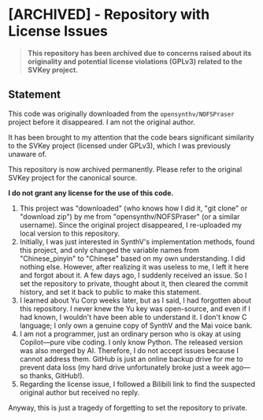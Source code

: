 # **[ARCHIVED] - Repository with License Issues**

> **This repository has been archived due to concerns raised about its originality and potential license violations (GPLv3) related to the SVKey project.**

## Statement

This code was originally downloaded from the `opensynthv/NOFSPraser` project before it disappeared. I am not the original author.

It has been brought to my attention that the code bears significant similarity to the SVKey project (licensed under GPLv3), which I was previously unaware of.

This repository is now archived permanently. Please refer to the original SVKey project for the canonical source.

**I do not grant any license for the use of this code.**


1. This project was "downloaded" (who knows how I did it, 
"git clone" or 
"download zip") by me from 
"opensynthv/NOFSPraser" (or a similar username). Since the original project disappeared, I re-uploaded my local version to this repository.
2. Initially, I was just interested in SynthV's implementation methods, found this project, and only changed the variable names from 
"Chinese_pinyin" to 
"Chinese" based on my own understanding. I did nothing else. However, after realizing it was useless to me, I left it here and forgot about it. A few days ago, I suddenly received an issue. So I set the repository to private, thought about it, then cleared the commit history, and set it back to public to make this statement.
3. I learned about Yu Corp weeks later, but as I said, I had forgotten about this repository. I never knew the Yu key was open-source, and even if I had known, I wouldn't have been able to understand it. I don't know C language; I only own a genuine copy of SynthV and the Mai voice bank.
4. I am not a programmer, just an ordinary person who is okay at using Copilot—pure vibe coding. I only know Python. The released version was also merged by AI. Therefore, I do not accept issues because I cannot address them. GitHub is just an online backup drive for me to prevent data loss (my hard drive unfortunately broke just a week ago—so thanks, GitHub!).
5. Regarding the license issue, I followed a Bilibili link to find the suspected original author but received no reply.

Anyway, this is just a tragedy of forgetting to set the repository to private.
